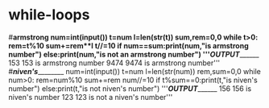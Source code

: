 # while-loops
#________________armstrong______________
num=int(input())
t=num
l=len(str(t))
sum,rem=0,0
while t>0:
    rem=t%10
    sum+=rem**l
    t//=10
if num==sum:print(num,"is armstrong number")
else:print(num,"is not an armstrong number")
'''_______________OUTPUT_______________________
153
153 is armstrong number
9474
9474 is armstrong number'''
#_______________niven's_______________________
num=int(input())
t=num
l=len(str(num))
rem,sum=0,0
while num>0:
    rem=num%10
    sum+=rem
    num//=10
if t%sum==0:print(t,"is niven's number")
else:print(t,"is not niven's number")
'''_________________OUTPUT_______________________
 156
156 is niven's number
123
123 is not a niven's number'''
